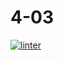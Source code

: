 # 4-03
[![linter](https://github.com/Daniel-Pawelko/4-03/workflows/linter/badge.svg)](https://github.com/marketplace/actions/super-linter)
